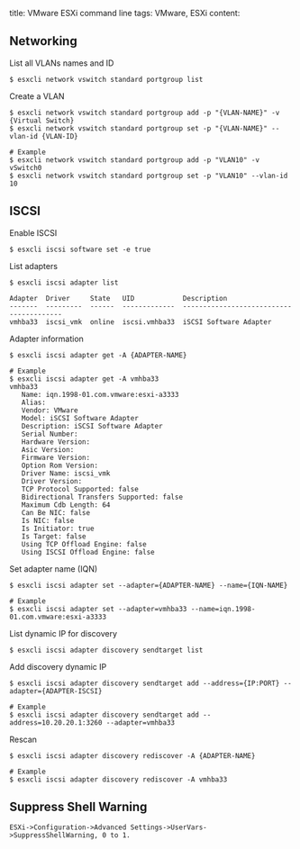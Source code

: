 title: VMware ESXi command line
tags: VMware, ESXi
content:

## Networking

List all VLANs names and ID
```
$ esxcli network vswitch standard portgroup list
```

Create a VLAN
```
$ esxcli network vswitch standard portgroup add -p "{VLAN-NAME}" -v {Virtual Switch}
$ esxcli network vswitch standard portgroup set -p "{VLAN-NAME}" --vlan-id {VLAN-ID}
```

```
# Example
$ esxcli network vswitch standard portgroup add -p "VLAN10" -v vSwitch0
$ esxcli network vswitch standard portgroup set -p "VLAN10" --vlan-id 10
```

<!-- pagebreak -->

## ISCSI

Enable ISCSI
```
$ esxcli iscsi software set -e true
```

List adapters
```
$ esxcli iscsi adapter list

Adapter  Driver     State   UID            Description
-------  ---------  ------  -------------  ----------------------------------------
vmhba33  iscsi_vmk  online  iscsi.vmhba33  iSCSI Software Adapter
```

Adapter information
```
$ esxcli iscsi adapter get -A {ADAPTER-NAME}
```

```
# Example
$ esxcli iscsi adapter get -A vmhba33
vmhba33
   Name: iqn.1998-01.com.vmware:esxi-a3333
   Alias:
   Vendor: VMware
   Model: iSCSI Software Adapter
   Description: iSCSI Software Adapter
   Serial Number:
   Hardware Version:
   Asic Version:
   Firmware Version:
   Option Rom Version:
   Driver Name: iscsi_vmk
   Driver Version:
   TCP Protocol Supported: false
   Bidirectional Transfers Supported: false
   Maximum Cdb Length: 64
   Can Be NIC: false
   Is NIC: false
   Is Initiator: true
   Is Target: false
   Using TCP Offload Engine: false
   Using ISCSI Offload Engine: false
```

Set adapter name (IQN)
```
$ esxcli iscsi adapter set --adapter={ADAPTER-NAME} --name={IQN-NAME}
```

```
# Example
$ esxcli iscsi adapter set --adapter=vmhba33 --name=iqn.1998-01.com.vmware:esxi-a3333
```

List dynamic IP for discovery
```
$ esxcli iscsi adapter discovery sendtarget list
```

Add discovery dynamic IP
```
$ esxcli iscsi adapter discovery sendtarget add --address={IP:PORT} --adapter={ADAPTER-ISCSI}
```

```
# Example
$ esxcli iscsi adapter discovery sendtarget add --address=10.20.20.1:3260 --adapter=vmhba33
```

Rescan
```
$ esxcli iscsi adapter discovery rediscover -A {ADAPTER-NAME}
```

```
# Example
$ esxcli iscsi adapter discovery rediscover -A vmhba33
```

## Suppress Shell Warning
```
ESXi->Configuration->Advanced Settings->UserVars->SuppressShellWarning, 0 to 1.
```

